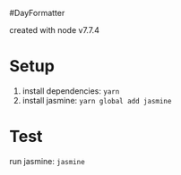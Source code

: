 #DayFormatter

created with node v7.7.4

Setup
==============
1. install dependencies: `yarn`
2. install jasmine: `yarn global add jasmine`

Test
==============
run jasmine: `jasmine`
